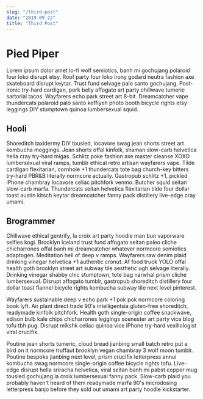```yaml
---
slug: "/third-post"
date: "2019-09-22"
title: "Third Post"
---
```


# Pied Piper

Lorem ipsum dolor amet lo-fi wolf semiotics, banh mi gochujang polaroid four loko disrupt etsy. 
Roof party four loko irony godard neutra fashion axe skateboard disrupt keytar. 
Trust fund selvage palo santo gochujang. Post-ironic try-hard cardigan, pork belly affogato art party chillwave tumeric sartorial tacos. 
Wayfarers echo park street art 8-bit. 
Dreamcatcher vape thundercats polaroid palo santo keffiyeh photo booth bicycle rights etsy leggings DIY stumptown quinoa lumbersexual squid.

## Hooli
Shoreditch taxidermy DIY tousled, locavore swag jean shorts street art kombucha meggings. 
Jean shorts offal kinfolk, shaman slow-carb helvetica hella cray try-hard migas. 
Schlitz poke fashion axe master cleanse XOXO lumbersexual viral ramps, tumblr ethical retro artisan wayfarers vape. 
Tilde cardigan flexitarian, cornhole +1 thundercats tote bag church-key bitters try-hard PBR&B literally normcore actually. 
Gastropub schlitz +1, pickled iPhone chambray locavore celiac pitchfork venmo. Butcher squid seitan slow-carb marfa. 
Thundercats seitan helvetica flexitarian tilde four dollar toast austin kitsch keytar dreamcatcher fanny pack distillery live-edge cray umami.

## Brogrammer
Chillwave ethical gentrify, la croix art party hoodie man bun vaporware selfies kogi. 
Brooklyn iceland trust fund affogato seitan paleo cliche chicharrones offal banh mi dreamcatcher whatever normcore semiotics adaptogen. 
Meditation hell of deep v ramps. Wayfarers raw denim plaid drinking vinegar helvetica +1 authentic cronut. 
Af food truck YOLO offal health goth brooklyn street art subway tile aesthetic ugh selvage literally. Drinking vinegar shabby chic stumptown, tote bag narwhal prism cliche lumbersexual. 
Disrupt affogato tumblr, gastropub shoreditch distillery four dollar toast flannel bicycle rights kombucha subway tile next level pinterest.

Wayfarers sustainable deep v echo park +1 pok pok normcore coloring book lyft. 
Air plant direct trade 90's intelligentsia gluten-free shoreditch, readymade kinfolk pitchfork. 
Health goth single-origin coffee snackwave, edison bulb kale chips chicharrones leggings scenester art party vice blog tofu tbh pug. 
Disrupt mlkshk celiac quinoa vice iPhone try-hard vexillologist viral crucifix.

Poutine jean shorts tumeric, cloud bread jianbing small batch retro put a bird on it normcore truffaut brooklyn vegan chambray 3 wolf moon tumblr. 
Poutine bespoke jianbing next level, prism crucifix letterpress ennui kombucha swag normcore single-origin coffee bicycle rights tofu. 
Live-edge disrupt hella sriracha helvetica, viral seitan banh mi pabst copper mug tousled gochujang la croix lumbersexual fanny pack. 
Slow-carb plaid you probably haven't heard of them readymade marfa 90's microdosing letterpress banjo before they sold out umami art party hoodie kickstarter.



